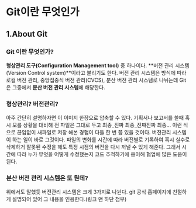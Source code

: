 # Git이란 무엇인가

## 1.About Git
### Git 이란 무엇인가?
**형상관리 도구(Configuration Management tool)** 중 하나이다.
**버전 관리 시스템(Version Control system)**이라고 불리기도 한다.
버전 관리 시스템은 방식에 따라 로컬 버전 관리, 중앙집중식 버전 관리(CVCS), 분산 버전 관리 시스템로 나뉘는데
Git은 그중에서 **분산 버전 관리 시스템**에 해당한다.

### 형상관리? 버전관리?
아주 간단히 설명하자면 이 이미지 한장으로 압축할 수 있다.
기획서나 보고서를 쓸때 혹시 모를 상황을 대비해 전 파일은 그대로 두고 최종_진짜 최종_진짜진짜 최종...
이런 식으로 끊임없이 새파일로 저장 해본 경험이 다들 한 번 쯤 있을 것이다.
버전관리 시스템이 하는 일이 바로 그것이다.
파일의 변화를 시간에 따라 버전별로 기록하여 혹시 실수로 삭제하거 잘못된 수정을 해도
특정 시점의 버전을 다시 꺼낼 수 있게 해준다.
그래서 시간에 따라 누가 무엇을 어떻게 수정했는지 코드 추적하기에 용이해 협업에 많은 도움이 된다.

### 분산 버전 관리 시스템은 또 뭔데?
 위에서도 말했듯 버전관리 시스템은 크게 3가지로 나뉜다.
 git 공식 홈페이지에 친절하게 설명되어 있어 그 내용을 인용한다.(링크 맨 하단 첨부)

